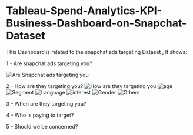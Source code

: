 # Tableau-Spend-Analytics-KPI-Business-Dashboard-on-Snapchat-Dataset
This Dashboard is related to the snapchat ads targeting Dataset , It shows:

1 - Are snapchat ads targeting you?

![Are Snapchat ads targeting you](https://user-images.githubusercontent.com/67325828/137753921-9c4da986-c9eb-4a44-b7e3-00d47d84f9cb.PNG)

2 - How are they targeting you?
![How are they targeting you](https://user-images.githubusercontent.com/67325828/137755705-8a5ad6ab-6e38-422d-9802-8cbb70005871.PNG)
![age](https://user-images.githubusercontent.com/67325828/137755699-a29fb293-1936-4d00-8d56-91385d14c2ab.PNG)
![Segment](https://user-images.githubusercontent.com/67325828/137755711-fae09a4e-fcae-495c-9150-042d6892b04a.PNG)
![Language](https://user-images.githubusercontent.com/67325828/137755708-0b59fec6-ac11-4933-b634-3938cdbc413c.png)
![interest](https://user-images.githubusercontent.com/67325828/137756043-3238719a-be98-474a-a60a-8490b2c4bc47.png)
![Gender](https://user-images.githubusercontent.com/67325828/137756038-949c6820-6376-4305-888b-b7a81f238b4e.png)
![Others](https://user-images.githubusercontent.com/67325828/137756050-c047bc55-acdb-465c-b5aa-a09d1c56cbc2.png)



3 - When are they targeting you?



4 - Who is paying to target?



5 - Should we be concerned? 
